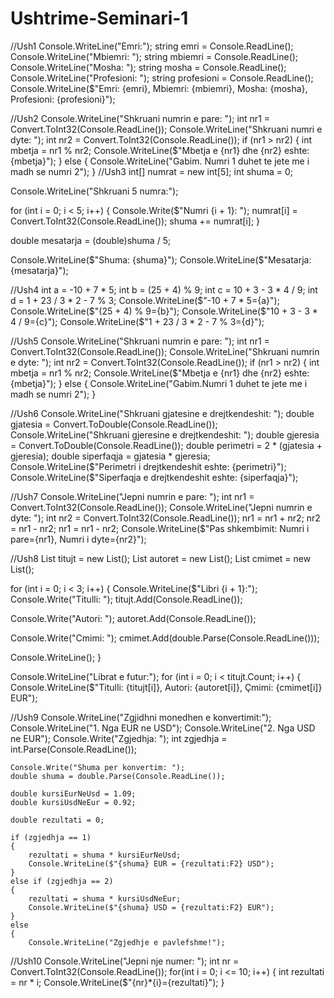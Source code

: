 # Ushtrime-Seminari-1
//Ush1
Console.WriteLine("Emri:");
string emri = Console.ReadLine();
Console.WriteLine("Mbiemri: ");
string mbiemri = Console.ReadLine();
Console.WriteLine("Mosha: ");
string mosha = Console.ReadLine();
Console.WriteLine("Profesioni: ");
string profesioni = Console.ReadLine();
Console.WriteLine($"Emri: {emri}, Mbiemri: {mbiemri}, Mosha: {mosha}, Profesioni: {profesioni}");

//Ush2
Console.WriteLine("Shkruani numrin e pare: ");
int nr1 = Convert.ToInt32(Console.ReadLine());
Console.WriteLine("Shkruani numri e dyte: ");
int nr2 = Convert.ToInt32(Console.ReadLine());
if (nr1 > nr2)
{
    int mbetja = nr1 % nr2;
    Console.WriteLine($"Mbetja e {nr1} dhe {nr2} eshte: {mbetja}");
}
else
{
    Console.WriteLine("Gabim. Numri 1 duhet te jete me i madh se numri 2");
}
//Ush3
int[] numrat = new int[5];
int shuma = 0;

Console.WriteLine("Shkruani 5 numra:");

for (int i = 0; i < 5; i++)
{
    Console.Write($"Numri {i + 1}: ");
    numrat[i] = Convert.ToInt32(Console.ReadLine());
    shuma += numrat[i];
}

double mesatarja = (double)shuma / 5;

Console.WriteLine($"Shuma: {shuma}");
Console.WriteLine($"Mesatarja: {mesatarja}");

//Ush4
int a = -10 + 7 * 5;
int b = (25 + 4) % 9;
int c = 10 + 3 - 3 * 4 / 9;
int d = 1 + 23 / 3 * 2 - 7 % 3;
Console.WriteLine($"-10 + 7 * 5={a}");
Console.WriteLine($"(25 + 4) % 9={b}");
Console.WriteLine($"10 + 3 - 3 * 4 / 9={c}");
Console.WriteLine($"1 + 23 / 3 * 2 - 7 % 3={d}");

//Ush5
Console.WriteLine("Shkruani numrin e pare: ");
int nr1 = Convert.ToInt32(Console.ReadLine());
Console.WriteLine("Shkruani numrin e dyte: ");
int nr2 = Convert.ToInt32(Console.ReadLine());
if (nr1 > nr2)
{
    int mbetja = nr1 % nr2;
    Console.WriteLine($"Mbetja e {nr1} dhe {nr2} eshte: {mbetja}");
}
else
{
    Console.WriteLine("Gabim.Numri 1 duhet te jete me i madh se numri 2");
}

//Ush6
Console.WriteLine("Shkruani gjatesine e drejtkendeshit: ");
double gjatesia = Convert.ToDouble(Console.ReadLine());
Console.WriteLine("Shkruani gjeresine e drejtkendeshit: ");
double gjeresia = Convert.ToDouble(Console.ReadLine());
double perimetri = 2 * (gjatesia + gjeresia);
double siperfaqja = gjatesia * gjeresia;
Console.WriteLine($"Perimetri i drejtkendeshit eshte: {perimetri}");
Console.WriteLine($"Siperfaqja e drejtkendeshit eshte: {siperfaqja}");

//Ush7
Console.WriteLine("Jepni numrin e pare: ");
int nr1 = Convert.ToInt32(Console.ReadLine());
Console.WriteLine("Jepni numrin e dyte: ");
int nr2 = Convert.ToInt32(Console.ReadLine());
nr1 = nr1 + nr2;
nr2 = nr1 - nr2;
nr1 = nr1 - nr2;
Console.WriteLine($"Pas shkembimit: Numri i pare={nr1}, Numri i dyte={nr2}");

//Ush8
List<string> titujt = new List<string>();
List<string> autoret = new List<string>();
List<double> cmimet = new List<double>();

for (int i = 0; i < 3; i++)
{
Console.WriteLine($"Libri {i + 1}:");
Console.Write("Titulli: ");
titujt.Add(Console.ReadLine());

Console.Write("Autori: ");
autoret.Add(Console.ReadLine());

Console.Write("Cmimi: ");
cmimet.Add(double.Parse(Console.ReadLine()));

Console.WriteLine();
}

Console.WriteLine("Librat e futur:");
for (int i = 0; i < titujt.Count; i++)
{
    Console.WriteLine($"Titulli: {titujt[i]}, Autori: {autoret[i]}, Çmimi: {cmimet[i]} EUR");

//Ush9
    Console.WriteLine("Zgjidhni monedhen e konvertimit:");
    Console.WriteLine("1. Nga EUR ne USD");
    Console.WriteLine("2. Nga USD ne EUR");
    Console.Write("Zgjedhja: ");
    int zgjedhja = int.Parse(Console.ReadLine());

    Console.Write("Shuma per konvertim: ");
    double shuma = double.Parse(Console.ReadLine());

    double kursiEurNeUsd = 1.09;
    double kursiUsdNeEur = 0.92;

    double rezultati = 0;

    if (zgjedhja == 1)
    {
        rezultati = shuma * kursiEurNeUsd;
        Console.WriteLine($"{shuma} EUR = {rezultati:F2} USD");
    }
    else if (zgjedhja == 2)
    {
        rezultati = shuma * kursiUsdNeEur;
        Console.WriteLine($"{shuma} USD = {rezultati:F2} EUR");
    }
    else
    {
        Console.WriteLine("Zgjedhje e pavlefshme!");

//Ush10
Console.WriteLine("Jepni nje numer: ");
int nr = Convert.ToInt32(Console.ReadLine());
for(int i = 0; i <= 10; i++)
{
    int rezultati = nr * i;
    Console.WriteLine($"{nr}*{i}={rezultati}");
}
